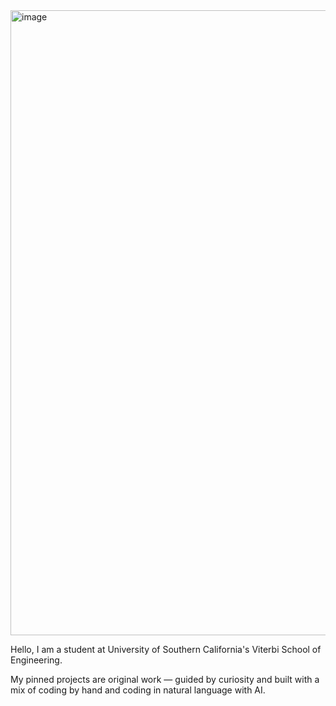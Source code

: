 [email]: mailto:<mjsipes@gmail.com>
[website]: https://mjthefox.com


<img width="1000" alt="image" src="https://github.com/user-attachments/assets/7b15a703-8cdf-47f2-8e6a-bbd5b12ca6ae">

Hello, I am a student at University of Southern California's Viterbi School of Engineering.

My pinned projects are original work — guided by curiosity and built with a mix of coding by hand and coding in natural language with AI.

